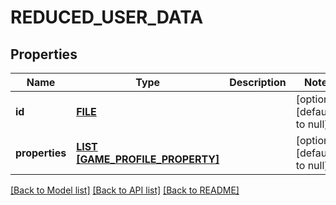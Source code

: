 # REDUCED_USER_DATA

## Properties
Name | Type | Description | Notes
------------ | ------------- | ------------- | -------------
**id** | [**FILE**](FILE.md) |  | [optional] [default to null]
**properties** | [**LIST [GAME_PROFILE_PROPERTY]**](GameProfileProperty.md) |  | [optional] [default to null]

[[Back to Model list]](../README.md#documentation-for-models) [[Back to API list]](../README.md#documentation-for-api-endpoints) [[Back to README]](../README.md)


